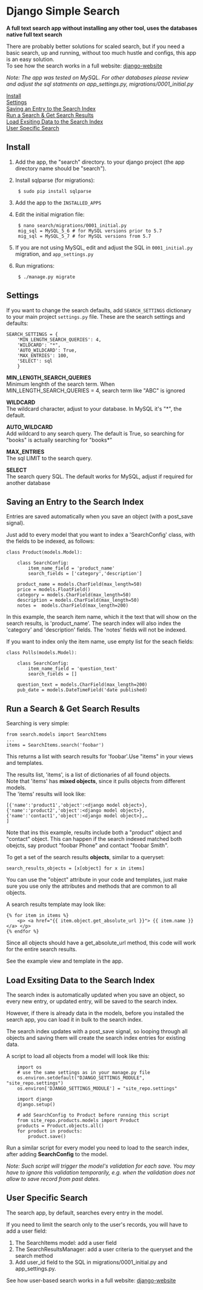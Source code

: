 
# Django Simple Search

**A full text search app without installing any other tool,  uses the databases native full text search**

There are probably better solutions for scaled search, but if you need a basic search, up and running, without too much hustle and configs, this app is an easy solution.    
To see how the search works in a full website: [django-website](https://github.com/Aviah/django-website)

*Note: The app was tested on MySQL. For other databases please review and adjust the sql statments on app_settings.py, migrations/0001_initial.py*


[Install](#install)    
[Settings](#settings)    
[Saving an Entry to the Search Index](#saving-an-entry-to-the-search-index)    
[Run a Search & Get Search Results](#run-a-search-get-search-results)    
[Load Exsiting Data to the Search Index](#load-exsiting-data-to-the-search-index)    
[User Specific Search](#user-specific-search)

## Install

1. Add the app, the "search" directory. to your django project (the app directory name should be "search").
2. Install sqlparse (for migrations):

		$ sudo pip install sqlparse
		
3. Add the app to the `INSTALLED_APPS`
4. Edit the initial migration file:

		$ nano search/migrations/0001_initial.py
		mig_sql = MySQL_5_6 # for MySQL versions prior to 5.7
		mig_sql = MySQL_5_7 # for MySQL versions from 5.7
5. If you are not using MySQL, edit and adjust the SQL in `0001_initial.py` migration, and `app_settings.py`
6. Run migrations:

		$ ./manage.py migrate
		
		
## Settings

If you want to change the search defaults, add `SEARCH_SETTINGS` dictionary to your main project `settings.py` file. These are the search settings and defaults:

	SEARCH_SETTINGS = {
		'MIN_LENGTH_SEARCH_QUERIES': 4,
		'WILDCARD': "*",
		'AUTO_WILDCARD': True,
		'MAX_ENTRIES': 100,
		'SELECT': sql
		}
		
**MIN_LENGTH_SEARCH_QUERIES**    
Minimum lenghth of the search term. When MIN_LENGTH_SEARCH_QUERIES = 4, search term like "ABC" is ignored

**WILDCARD**    
The wildcard character, adjust to your database. In MySQL it's "*", the default.

**AUTO_WILDCARD**    
Add wildcard to any search query. The default is True, so searching for "books" is actually searching for "books*"

**MAX_ENTRIES**    
The sql LIMIT to the search query.

**SELECT**    
The search query SQL. The default works for MySQL, adjust if required for another database

## Saving an Entry to the Search Index

Entries are saved automatically when you save an object (with a post_save signal).

Just add to every model that you want to index a 'SearchConfig' class, with the fields to be indexed, as follows:


	class Product(models.Model):
	
		class SearchConfig:
			item_name_field = 'product_name'
			search_fields = ['category','description']
						
		product_name = models.CharField(max_length=50)
		price = models.FloatField()
		category = models.CharField(max_length=50)
		description = models.CharField(max_length=50)
		notes =  models.CharField(max_length=200)
		
		
In this example, the search item name, which it the text that will show on the search results, is 'product_name'. The search index will also index the 'category' and 'description' fields. The 'notes' fields will not be indexed.

If you want to index only the item name, use empty list for the seach fields:


	class Polls(models.Model):
	
		class SearchConfig:
			item_name_field = 'question_text'
			search_fields = []			
			
		question_text = models.CharField(max_length=200)
		pub_date = models.DateTimeField('date published)
		
		
## Run a Search & Get Search Results

Searching is very simple:

	from search.models import SearchItems
	...
	items = SearchItems.search('foobar')
	
This returns a list with search results for 'foobar'.Use "items" in your views and templates.

The results list, 'items', is a list of dictionaries of all found objects.    
Note that 'items' has **mixed objects**, since it pulls objects from  different models.    
The 'items' results will look like:

	[{'name':'product1','object':<django model object>},
	{'name':'product2','object':<django model object>},
	{'name':'contact1','object':<django model object>},…
	]
	

Note that ins this example, results include both a "product" object and "contact" object. This can happen if the search indexed matched both obejcts, say product "foobar Phone" and contact "foobar Smith".


To get a set of the search results **objects**, similar to a queryset:


	search_results_objects = [x[object] for x in items]
	
You can use the "object" attribute in your code and templates, just make sure you use only the attributes and methods that are common to all objects.


A search results template may look like:

	{% for item in items %}
		<p> <a href="{{ item.object.get_absolute_url }}"> {{ item.name }} </a> </p>		
	{% endfor %}
	
	
Since all objects should have a get_absolute_url method, this code will work for the entire search results.

See the example view and template in the app.


## Load Exsiting Data to the Search Index

The search index is automatically updated when you save an object, so every new entry, or updated entry, will be saved to the search index.

However, if there is already data in the models, before you installed the search app, you can load it in bulk to the search index.    

The search index updates with a post_save signal, so looping through all objects and saving them will create the search index entries for existing data.

A script to load all objects from a model will look like this:

		import os
		# use the same settings as in your manage.py file
		os.environ.setdefault("DJANGO_SETTINGS_MODULE", "site_repo.settings")
		os.environ['DJANGO_SETTINGS_MODULE'] = "site_repo.settings"
		
		import django
		django.setup()
		
		# add SearchConfig to Product before running this script
		from site_repo.products.models import Product 		
		products = Product.objects.all()
		for product in products:
			product.save()
			
Run a similar script for every model you need to load to the search index, after adding **SearchConfig** to the model.

*Note: Such script will trigger the model's validation for each save. You may have to ignore this validation temporarily, e.g. when the validation does not allow to save record from past dates.*
		


## User Specific Search


The search app, by default, searches every entry in the model. 

If you need to limit the search only to the user's records, you will have to add a user field:


1. The SearchItems model: add a user field
2. The SearchResultsManager: add a user criteria to the queryset and the search method
3. Add user_id field to the SQL in  migrations/0001_initial.py and app_settings.py.

See how user-based search works in a full website: [django-website](https://github.com/Aviah/django-website)


		
		

		
		
	



		
		

	






	
	
	
